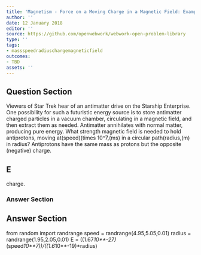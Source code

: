 ```yaml
---
title: 'Magnetism - Force on a Moving Charge in a Magnetic Field: Examples and Applications'
author: ''
date: 12 January 2018
editor: ''
source: https://github.com/openwebwork/webwork-open-problem-library
type: ''
tags:
- massspeedradiuschargemagneticfield
outcomes:
- TBD
assets: ''
---
```


## Question Section 

Viewers of Star Trek hear of an antimatter drive on the Starship Enterprise. One possibility for such a futuristic energy source is to store antimatter charged particles in a vacuum chamber, circulating in a magnetic field, and then extract them as needed. Antimatter annihilates with normal matter, producing pure energy. What strength magnetic field is needed to hold antiprotons, moving at(speed)(times 10^7,(ms) in a circular path(radius,(m) in radius? Antiprotons have the same mass as protons but the opposite (negative) charge.
## E
charge.
### Answer Section


## Answer Section

from random import randrange
speed = randrange(4.95,5.05,0.01)
radius = randrange(1.95,2.05,0.01)
E = ((1.67*10**-27)*(speed*10**7))/((1.6*10**-19)*radius)